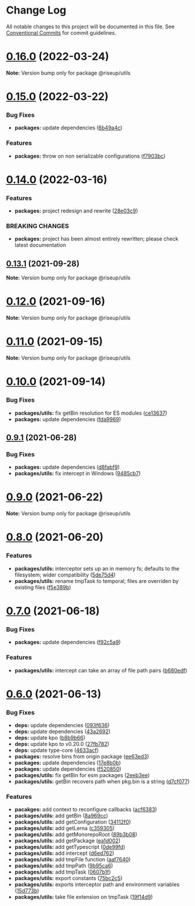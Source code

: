 # Change Log

All notable changes to this project will be documented in this file.
See [Conventional Commits](https://conventionalcommits.org) for commit guidelines.

# [0.16.0](https://github.com/rafamel/riseup/compare/v0.15.0...v0.16.0) (2022-03-24)

**Note:** Version bump only for package @riseup/utils





# [0.15.0](https://github.com/rafamel/riseup/compare/v0.14.0...v0.15.0) (2022-03-22)


### Bug Fixes

* **packages:** update dependencies ([6b49a4c](https://github.com/rafamel/riseup/commit/6b49a4c17d6c70b0a3974102215923f01929c8ed))


### Features

* **packages:** throw on non serializable configurations ([f7903bc](https://github.com/rafamel/riseup/commit/f7903bc87e0931e3d9d71f04b185479fd7d07a5d))





# [0.14.0](https://github.com/rafamel/riseup/compare/v0.13.1...v0.14.0) (2022-03-16)


### Features

* **packages:** project redesign and rewrite ([28e03c9](https://github.com/rafamel/riseup/commit/28e03c9ba72dcbd4388a954be282a86b4411e23f))


### BREAKING CHANGES

* **packages:** project has been almost entirely rewritten; please check latest documentation





## [0.13.1](https://github.com/rafamel/riseup/compare/v0.12.0...v0.13.1) (2021-09-28)

**Note:** Version bump only for package @riseup/utils





# [0.12.0](https://github.com/rafamel/riseup/compare/v0.11.0...v0.12.0) (2021-09-16)

**Note:** Version bump only for package @riseup/utils





# [0.11.0](https://github.com/rafamel/riseup/compare/v0.10.0...v0.11.0) (2021-09-15)

**Note:** Version bump only for package @riseup/utils





# [0.10.0](https://github.com/rafamel/riseup/compare/v0.9.2...v0.10.0) (2021-09-14)


### Bug Fixes

* **packages/utils:** fix getBin resolution for ES modules ([ce13637](https://github.com/rafamel/riseup/commit/ce13637b6d743606a9bbd2948a9d46129b334aae))
* **packages:** update dependencies ([fda9969](https://github.com/rafamel/riseup/commit/fda9969aaf64671eccaea5916f80eaa8867dc9e0))





## [0.9.1](https://github.com/rafamel/riseup/compare/v0.9.0...v0.9.1) (2021-06-28)


### Bug Fixes

* **packages:** update dependencies ([d8fabf9](https://github.com/rafamel/riseup/commit/d8fabf9d8cfb5180ecba281c3ac1194268dda2e8))
* **packages/utils:** fix intercept in Windows ([9485cb7](https://github.com/rafamel/riseup/commit/9485cb7485aa70a0ccc1daa3a73354a415c5a97b))





# [0.9.0](https://github.com/rafamel/riseup/compare/v0.8.0...v0.9.0) (2021-06-22)

**Note:** Version bump only for package @riseup/utils





# [0.8.0](https://github.com/rafamel/riseup/compare/v0.7.0...v0.8.0) (2021-06-20)


### Features

* **packages/utils:** interceptor sets up an in memory fs; defaults to the filesystem; wider compatibility ([5de75d4](https://github.com/rafamel/riseup/commit/5de75d4d327c18cc8a472d8847895148a451e31e))
* **packages/utils:** rename tmpTask to temporal; files are overriden by existing files ([f5e389b](https://github.com/rafamel/riseup/commit/f5e389b497e941c2352c715ac0eeec96c8b03876))





# [0.7.0](https://github.com/rafamel/riseup/compare/v0.6.0...v0.7.0) (2021-06-18)


### Bug Fixes

* **packages:** update dependencies ([f92c5a9](https://github.com/rafamel/riseup/commit/f92c5a98cc97f463f21001b62ff4a02c012aa563))


### Features

* **packages/utils:** intercept can take an array of file path pairs ([b680edf](https://github.com/rafamel/riseup/commit/b680edff8dc071f6138ede5fe2e1275e18c300ea))





# [0.6.0](https://github.com/rafamel/riseup/compare/v0.5.0...v0.6.0) (2021-06-13)


### Bug Fixes

* **deps:** update dependencies ([093f636](https://github.com/rafamel/riseup/commit/093f6369aa90d2f9d22e4b9f16121bf7141abd61))
* **deps:** update dependencies ([43a2692](https://github.com/rafamel/riseup/commit/43a2692fc36e278d1adc952a01c264cf02c8995c))
* **deps:** update kpo ([b8b9b66](https://github.com/rafamel/riseup/commit/b8b9b66aed7fe8e113fe8047e3528df1515853dc))
* **deps:** update kpo to v0.20.0 ([27fb782](https://github.com/rafamel/riseup/commit/27fb7827a67ba2e8c3bcc0ad9c517774faaa1cf3))
* **deps:** update type-core ([4633acf](https://github.com/rafamel/riseup/commit/4633acf1fc9eec966f1a4d402e1b9cee1a0c0bab))
* **packages:** resolve bins from origin package ([ee63ed3](https://github.com/rafamel/riseup/commit/ee63ed30eb79d915481a56844bdf0f8a1549bb3d))
* **packages:** update dependencies ([17e8b0b](https://github.com/rafamel/riseup/commit/17e8b0be83bb857e038b8298b5bd5e584c4f5bba))
* **packages:** update dependencies ([f520850](https://github.com/rafamel/riseup/commit/f520850d78b7889d3bf1b2020973430b6c914ccd))
* **packages/utils:** fix getBin for esm packages ([2eeb3ee](https://github.com/rafamel/riseup/commit/2eeb3ee439c292e823a85043bc0f86a3b9bb1549))
* **packages/utils:** getBin recovers path when pkg.bin is a string ([d7cf077](https://github.com/rafamel/riseup/commit/d7cf0776134c5096807da6a84140605dff24b875))


### Features

* **pacakges:** add context to reconfigure callbacks ([acf6383](https://github.com/rafamel/riseup/commit/acf638387cf02ac00d5d394d7da5933d48477779))
* **packages/utils:** add getBin ([8a969cc](https://github.com/rafamel/riseup/commit/8a969cc1736bfbee37364050bb6e1afd0658034b))
* **packages/utils:** add getConfiguration ([34112f0](https://github.com/rafamel/riseup/commit/34112f06533943f2c348a992a3018dcda06a8d64))
* **packages/utils:** add getLerna ([c359305](https://github.com/rafamel/riseup/commit/c359305948d6925a62601feb3f85e61f9273e410))
* **packages/utils:** add getMonorepoRoot ([89b3b08](https://github.com/rafamel/riseup/commit/89b3b084bdcd1fc5dfe22f1adb62f77eee9b23e5))
* **packages/utils:** add getPackage ([ea1d002](https://github.com/rafamel/riseup/commit/ea1d00272e460fd36a37a8799405b7f79a6fb85b))
* **packages/utils:** add getTypescript ([0de99fd](https://github.com/rafamel/riseup/commit/0de99fd076a433af284a1c088c277db5b745ca1e))
* **packages/utils:** add intercept ([d6ed762](https://github.com/rafamel/riseup/commit/d6ed7623ec1a35306c2ee11e50b48f59c7b933f9))
* **packages/utils:** add tmpFile function ([aaf7640](https://github.com/rafamel/riseup/commit/aaf76404f99eb07d9147250b9947bbbd4e5e247d))
* **packages/utils:** add tmpPath ([9b95ca6](https://github.com/rafamel/riseup/commit/9b95ca6ed05e5c40f271521362cfc4a3b457655a))
* **packages/utils:** add tmpTask ([0607b1f](https://github.com/rafamel/riseup/commit/0607b1f6011d09294fbb6d806980c75775373f17))
* **packages/utils:** export constants ([75bc2c5](https://github.com/rafamel/riseup/commit/75bc2c59df14b7924f35ef018ba7a17ae540806c))
* **packages/utils:** exports interceptor path and environment variables ([15d773b](https://github.com/rafamel/riseup/commit/15d773b849f059d3ff40e73cd2e4bd816a0a91cd))
* **packages/utils:** take file extension on tmpTask ([19f14d9](https://github.com/rafamel/riseup/commit/19f14d957fe24de22f0078bf0abf72b536fc0105))
